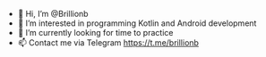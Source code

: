 - 👋 Hi, I’m @Brillionb
- 👀 I’m interested in programming Kotlin and Android development
- 🌱 I’m currently looking for time to practice 
- 📫 Contact me via Telegram https://t.me/brillionb

<!---
Brillionb/Brillionb is a ✨ special ✨ repository because its `README.md` (this file) appears on your GitHub profile.
You can click the Preview link to take a look at your changes.
--->
